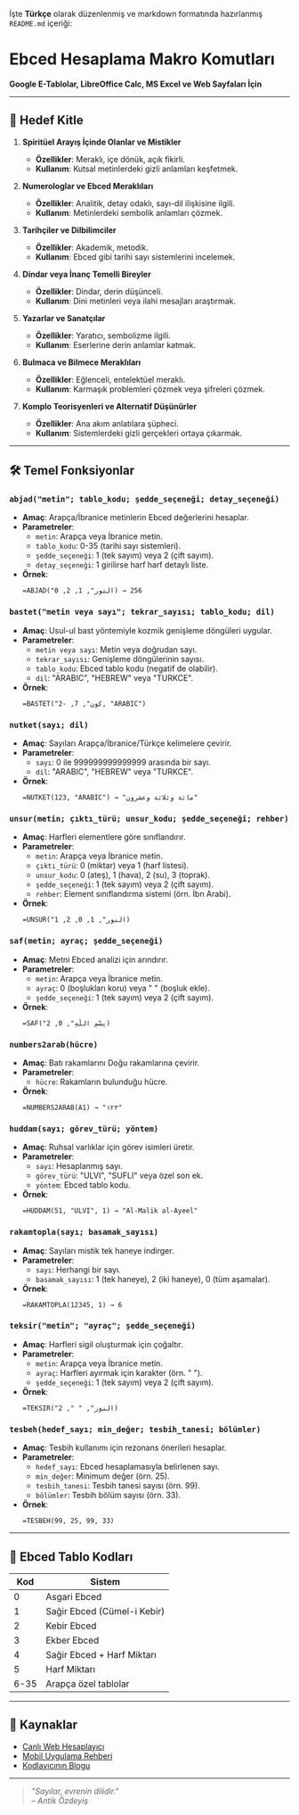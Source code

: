 İşte **Türkçe** olarak düzenlenmiş ve markdown formatında hazırlanmış `README.md` içeriği:

# Ebced Hesaplama Makro Komutları  
**Google E-Tablolar, LibreOffice Calc, MS Excel ve Web Sayfaları İçin**  

---

## 🎯 Hedef Kitle  

1. **Spiritüel Arayış İçinde Olanlar ve Mistikler**  
   - **Özellikler**: Meraklı, içe dönük, açık fikirli.  
   - **Kullanım**: Kutsal metinlerdeki gizli anlamları keşfetmek.  

2. **Numerologlar ve Ebced Meraklıları**  
   - **Özellikler**: Analitik, detay odaklı, sayı-dil ilişkisine ilgili.  
   - **Kullanım**: Metinlerdeki sembolik anlamları çözmek.  

3. **Tarihçiler ve Dilbilimciler**  
   - **Özellikler**: Akademik, metodik.  
   - **Kullanım**: Ebced gibi tarihi sayı sistemlerini incelemek.  

4. **Dindar veya İnanç Temelli Bireyler**  
   - **Özellikler**: Dindar, derin düşünceli.  
   - **Kullanım**: Dini metinleri veya ilahi mesajları araştırmak.  

5. **Yazarlar ve Sanatçılar**  
   - **Özellikler**: Yaratıcı, sembolizme ilgili.  
   - **Kullanım**: Eserlerine derin anlamlar katmak.  

6. **Bulmaca ve Bilmece Meraklıları**  
   - **Özellikler**: Eğlenceli, entelektüel meraklı.  
   - **Kullanım**: Karmaşık problemleri çözmek veya şifreleri çözmek.  

7. **Komplo Teorisyenleri ve Alternatif Düşünürler**  
   - **Özellikler**: Ana akım anlatılara şüpheci.  
   - **Kullanım**: Sistemlerdeki gizli gerçekleri ortaya çıkarmak.  

---

## 🛠️ Temel Fonksiyonlar  

### `abjad("metin"; tablo_kodu; şedde_seçeneği; detay_seçeneği)`  
- **Amaç**: Arapça/İbranice metinlerin Ebced değerlerini hesaplar.  
- **Parametreler**:  
  - `metin`: Arapça veya İbranice metin.  
  - `tablo_kodu`: 0-35 (tarihi sayı sistemleri).  
  - `şedde_seçeneği`: 1 (tek sayım) veya 2 (çift sayım).  
  - `detay_seçeneği`: 1 girilirse harf harf detaylı liste.  
- **Örnek**:  
  ```excel
  =ABJAD("النور", 1, 2, 0) → 256  
  ```

### `bastet("metin veya sayı"; tekrar_sayısı; tablo_kodu; dil)`  
- **Amaç**: Usul-ul bast yöntemiyle kozmik genişleme döngüleri uygular.  
- **Parametreler**:  
  - `metin veya sayı`: Metin veya doğrudan sayı.  
  - `tekrar_sayısı`: Genişleme döngülerinin sayısı.  
  - `tablo_kodu`: Ebced tablo kodu (negatif de olabilir).  
  - `dil`: "ARABIC", "HEBREW" veya "TURKCE".  
- **Örnek**:  
  ```excel
  =BASTET("کون", 7, -2, "ARABIC")  
  ```

### `nutket(sayı; dil)`  
- **Amaç**: Sayıları Arapça/İbranice/Türkçe kelimelere çevirir.  
- **Parametreler**:  
  - `sayı`: 0 ile 999999999999999 arasında bir sayı.  
  - `dil`: "ARABIC", "HEBREW" veya "TURKCE".  
- **Örnek**:  
  ```excel
  =NUTKET(123, "ARABIC") → "مائة وثلاثة وعشرون"  
  ```

### `unsur(metin; çıktı_türü; unsur_kodu; şedde_seçeneği; rehber)`  
- **Amaç**: Harfleri elementlere göre sınıflandırır.  
- **Parametreler**:  
  - `metin`: Arapça veya İbranice metin.  
  - `çıktı_türü`: 0 (miktar) veya 1 (harf listesi).  
  - `unsur_kodu`: 0 (ateş), 1 (hava), 2 (su), 3 (toprak).  
  - `şedde_seçeneği`: 1 (tek sayım) veya 2 (çift sayım).  
  - `rehber`: Element sınıflandırma sistemi (örn. İbn Arabi).  
- **Örnek**:  
  ```excel
  =UNSUR("النور", 1, 0, 2, 1)  
  ```

### `saf(metin; ayraç; şedde_seçeneği)`  
- **Amaç**: Metni Ebced analizi için arındırır.  
- **Parametreler**:  
  - `metin`: Arapça veya İbranice metin.  
  - `ayraç`: 0 (boşlukları koru) veya " " (boşluk ekle).  
  - `şedde_seçeneği`: 1 (tek sayım) veya 2 (çift sayım).  
- **Örnek**:  
  ```excel
  =SAF("بِسْمِ اللَّهِ", 0, 2)  
  ```

### `numbers2arab(hücre)`  
- **Amaç**: Batı rakamlarını Doğu rakamlarına çevirir.  
- **Parametreler**:  
  - `hücre`: Rakamların bulunduğu hücre.  
- **Örnek**:  
  ```excel
  =NUMBERS2ARAB(A1) → "١٢٣"  
  ```

### `huddam(sayı; görev_türü; yöntem)`  
- **Amaç**: Ruhsal varlıklar için görev isimleri üretir.  
- **Parametreler**:  
  - `sayı`: Hesaplanmış sayı.  
  - `görev_türü`: "ULVI", "SUFLI" veya özel son ek.  
  - `yöntem`: Ebced tablo kodu.  
- **Örnek**:  
  ```excel
  =HUDDAM(51, "ULVI", 1) → "Al-Malik al-Ayeel"  
  ```

### `rakamtopla(sayı; basamak_sayısı)`  
- **Amaç**: Sayıları mistik tek haneye indirger.  
- **Parametreler**:  
  - `sayı`: Herhangi bir sayı.  
  - `basamak_sayısı`: 1 (tek haneye), 2 (iki haneye), 0 (tüm aşamalar).  
- **Örnek**:  
  ```excel
  =RAKAMTOPLA(12345, 1) → 6  
  ```

### `teksir("metin"; "ayraç"; şedde_seçeneği)`  
- **Amaç**: Harfleri sigil oluşturmak için çoğaltır.  
- **Parametreler**:  
  - `metin`: Arapça veya İbranice metin.  
  - `ayraç`: Harfleri ayırmak için karakter (örn. " ").  
  - `şedde_seçeneği`: 1 (tek sayım) veya 2 (çift sayım).  
- **Örnek**:  
  ```excel
  =TEKSIR("النور", " ", 2)  
  ```

### `tesbeh(hedef_sayı; min_değer; tesbih_tanesi; bölümler)`  
- **Amaç**: Tesbih kullanımı için rezonans önerileri hesaplar.  
- **Parametreler**:  
  - `hedef_sayı`: Ebced hesaplamasıyla belirlenen sayı.  
  - `min_değer`: Minimum değer (örn. 25).  
  - `tesbih_tanesi`: Tesbih tanesi sayısı (örn. 99).  
  - `bölümler`: Tesbih bölüm sayısı (örn. 33).  
- **Örnek**:  
  ```excel
  =TESBEH(99, 25, 99, 33)  
  ```

---

## 📜 Ebced Tablo Kodları  

| Kod | Sistem |  
|------|--------|  
| 0    | Asgari Ebced |  
| 1    | Sağir Ebced (Cümel-i Kebir) |  
| 2    | Kebir Ebced |  
| 3    | Ekber Ebced |  
| 4    | Sağir Ebced + Harf Miktarı |  
| 5    | Harf Miktarı |  
| 6-35 | Arapça özel tablolar |  

---

## 🔗 Kaynaklar  
- [Canlı Web Hesaplayıcı](https://one.fanclub.rocks/occult-abjad-calculator)  
- [Mobil Uygulama Rehberi](https://youtu.be/H1VLp7zScys)  
- [Kodlayıcının Blogu](https://one.fanclub.rocks/)  

---

> *"Sayılar, evrenin dilidir."*  
> *– Antik Özdeyiş*
```
